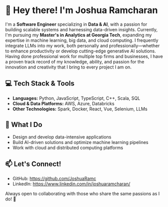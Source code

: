 # 👋 Hey there! I'm Joshua Ramcharan

I'm a **Software Engineer** specializing in **Data & AI**, with a passion for building scalable systems and harnessing data-driven insights.
Currently, I'm pursuing my **Master's in Analytics at Georgia Tech**, expanding my expertise in machine learning, big data, and cloud computing.
I frequently integrate LLMs into my work, both personally and professionally—whether to enhance productivity or develop cutting-edge generative AI solutions.
Having done professional work for multiple top firms and businesses, I have a proven track record of my knowledge, ability, and passion for the innovation and 
creativity that I bring to every project I am on.

## 💻 Tech Stack & Tools  
- **Languages:** Python, JavaScript, TypeScript, C++, Scala, SQL  
- **Cloud & Data Platforms:** AWS, Azure, Databricks
- **Other Technologies:** Spark, Docker, React, Vue, Selenium, LLMs

## 🚀 What I Do  
- Design and develop data-intensive applications  
- Build AI-driven solutions and optimize machine learning pipelines  
- Work with cloud and distributed computing platforms  

## 📫 Let's Connect!  
- GitHub: https://github.com/JoshuaRamc  
- LinkedIn: https://www.linkedin.com/in/joshuaramcharan/    

Always open to collaborating with those who share the same passions as I do! 🚀  
